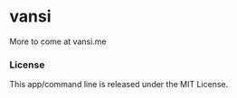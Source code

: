 vansi
=====

More to come at vansi.me

### License ###

This app/command line is released under the MIT License.
